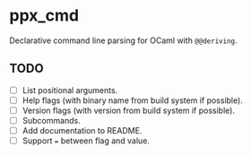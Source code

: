 # ppx_cmd

Declarative command line parsing for OCaml with `@@deriving`.

## TODO

- [ ] List positional arguments.
- [ ] Help flags (with binary name from build system if possible).
- [ ] Version flags (with version from build system if possible).
- [ ] Subcommands.
- [ ] Add documentation to README.
- [ ] Support `=` between flag and value.
